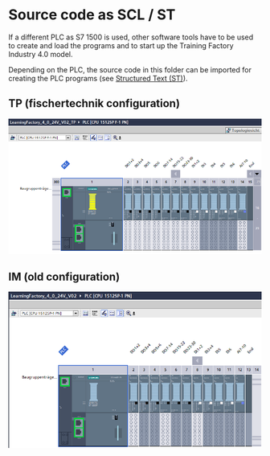 # Source code as SCL / ST

If a different PLC as S7 1500 is used, other software tools have to be used to create and load the programs and to start up the Training Factory Industry 4.0 model.

Depending on the PLC, the source code in this folder can be imported for creating the PLC programs (see [Structured Text (ST)](https://en.wikipedia.org/wiki/Structured_text)).

## TP (fischertechnik configuration)
![CPU1512SP-F](../doc/Conf_CPU1512SP-F-1_PN.png "CPU1512SP-F")

## IM (old configuration)
![CPU1512SP](../doc/Conf_CPU1512SP-1_PN.png "CPU1512SP")
